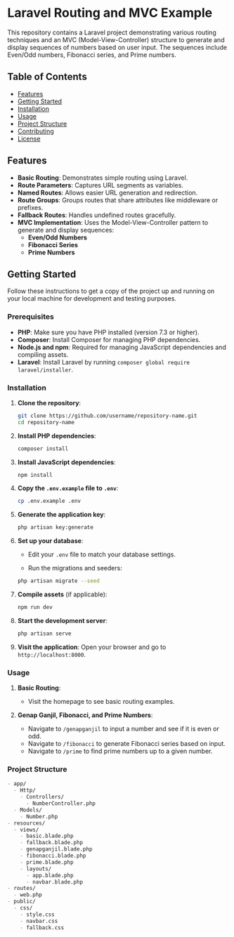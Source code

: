 # Laravel Routing and MVC Example

This repository contains a Laravel project demonstrating various routing techniques and an MVC (Model-View-Controller) structure to generate and display sequences of numbers based on user input. The sequences include Even/Odd numbers, Fibonacci series, and Prime numbers.

## Table of Contents

- [Features](#features)
- [Getting Started](#getting-started)
- [Installation](#installation)
- [Usage](#usage)
- [Project Structure](#project-structure)
- [Contributing](#contributing)
- [License](#license)

## Features

- **Basic Routing**: Demonstrates simple routing using Laravel.
- **Route Parameters**: Captures URL segments as variables.
- **Named Routes**: Allows easier URL generation and redirection.
- **Route Groups**: Groups routes that share attributes like middleware or prefixes.
- **Fallback Routes**: Handles undefined routes gracefully.
- **MVC Implementation**: Uses the Model-View-Controller pattern to generate and display sequences:
  - **Even/Odd Numbers**
  - **Fibonacci Series**
  - **Prime Numbers**

## Getting Started

Follow these instructions to get a copy of the project up and running on your local machine for development and testing purposes.

### Prerequisites

- **PHP**: Make sure you have PHP installed (version 7.3 or higher).
- **Composer**: Install Composer for managing PHP dependencies.
- **Node.js and npm**: Required for managing JavaScript dependencies and compiling assets.
- **Laravel**: Install Laravel by running `composer global require laravel/installer`.

### Installation

1. **Clone the repository**:
    ```bash
    git clone https://github.com/username/repository-name.git
    cd repository-name
    ```

2. **Install PHP dependencies**:
    ```bash
    composer install
    ```

3. **Install JavaScript dependencies**:
    ```bash
    npm install
    ```

4. **Copy the `.env.example` file to `.env`**:
    ```bash
    cp .env.example .env
    ```

5. **Generate the application key**:
    ```bash
    php artisan key:generate
    ```

6. **Set up your database**:

    - Edit your `.env` file to match your database settings.

    - Run the migrations and seeders:
    ```bash
    php artisan migrate --seed
    ```

7. **Compile assets** (if applicable):
    ```bash
    npm run dev
    ```

8. **Start the development server**:
    ```bash
    php artisan serve
    ```

9. **Visit the application**:
    Open your browser and go to `http://localhost:8000`.

### Usage

1. **Basic Routing**:
   - Visit the homepage to see basic routing examples.

2. **Genap Ganjil, Fibonacci, and Prime Numbers**:
   - Navigate to `/genapganjil` to input a number and see if it is even or odd.
   - Navigate to `/fibonacci` to generate Fibonacci series based on input.
   - Navigate to `/prime` to find prime numbers up to a given number.

### Project Structure

```markdown
- app/
  - Http/
    - Controllers/
      - NumberController.php
  - Models/
    - Number.php
- resources/
  - views/
    - basic.blade.php
    - fallback.blade.php
    - genapganjil.blade.php
    - fibonacci.blade.php
    - prime.blade.php
    - layouts/
      - app.blade.php
      - navbar.blade.php
- routes/
  - web.php
- public/
  - css/
    - style.css
    - navbar.css
    - fallback.css
